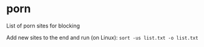 # porn
List of porn sites for blocking

Add new sites to the end and run (on Linux):
`sort -us list.txt -o list.txt`
